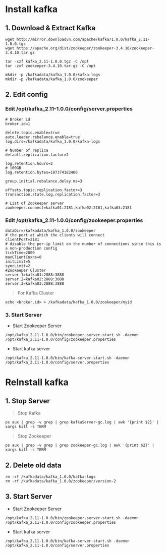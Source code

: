 # Install kafka

## 1. Download & Extract Kafka
```
wget http://mirror.downloadvn.com/apache/kafka/1.0.0/kafka_2.11-1.0.0.tgz
wget https://apache.org/dist/zookeeper/zookeeper-3.4.10/zookeeper-3.4.10.tar.gz

tar -xzf kafka_2.11-1.0.0.tgz -C /opt
tar -zxf zookeeper-3.4.10.tar.gz -C /opt

mkdir -p /kafkadata/kafka_1.0.0/kafka-logs
mkdir -p /kafkadata/kafka_1.0.0/zookeeper
```
## 2. Edit config

### Edit /opt/kafka_2.11-1.0.0/config/server.properties
```
# Broker id
broker.id=1

delete.topic.enable=true
auto.leader.rebalance.enable=true
log.dirs=/kafkadata/kafka_1.0.0/kafka-logs

# Number of replica
default.replication.factor=2

log.retention.hours=2  
# 100GB
log.retention.bytes=107374182400

group.initial.rebalance.delay.ms=3

offsets.topic.replication.factor=3
transaction.state.log.replication.factor=3

# List of Zookeeper server
zookeeper.connect=kafka01:2181,kafka02:2181,kafka03:2181
```

### Edit /opt/kafka_2.11-1.0.0/config/zookeeper.properties
```
dataDir=/kafkadata/kafka_1.0.0/zookeeper
# the port at which the clients will connect
clientPort=2181
# disable the per-ip limit on the number of connections since this is a non-production config
tickTime=2000
maxClientCnxns=0
initLimit=5
syncLimit=2
#Zookeeper Cluster
server.1=kafka01:2888:3888
server.2=kafka02:2888:3888
server.3=kafka03:2888:3888
```
> For Kafka Cluster
```
echo <broker.id> > /kafkadata/kafka_1.0.0/zookeeper/myid
```

### 3. Start Server
- Start Zookeeper Server
```
/opt/kafka_2.11-1.0.0/bin/zookeeper-server-start.sh -daemon /opt/kafka_2.11-1.0.0/config/zookeeper.properties
```
- Start kafka server
```
/opt/kafka_2.11-1.0.0/bin/kafka-server-start.sh -daemon /opt/kafka_2.11-1.0.0/config/server.properties
```


# ReInstall kafka
## 1. Stop Server
> Stop Kafka
```
ps aux | grep -v grep | grep kafkaServer-gc.log | awk '{print $2}' | xargs kill -s TERM
```

> Stop Zookeeper
```
ps aux | grep -v grep | grep zookeeper-gc.log | awk '{print $2}' | xargs kill -s TERM
```
## 2. Delete old data
```
rm -rf /kafkadata/kafka_1.0.0/kafka-logs
rm -rf /kafkadata/kafka_1.0.0/zookeeper/version-2
``` 
## 3. Start Server

- Start Zookeeper Server
```
/opt/kafka_2.11-1.0.0/bin/zookeeper-server-start.sh -daemon /opt/kafka_2.11-1.0.0/config/zookeeper.properties
```
- Start kafka server
```
/opt/kafka_2.11-1.0.0/bin/kafka-server-start.sh -daemon /opt/kafka_2.11-1.0.0/config/server.properties
```